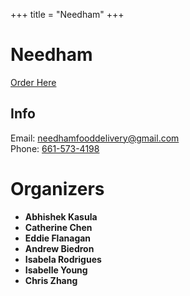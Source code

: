+++
title = "Needham"
+++

# Needham

<div class="biglink center">

[Order Here](https://docs.google.com/forms/d/e/1FAIpQLSe6himTn2ZFx6t9qDS0tgEEysNPaztKkpILCzifTpicNb575Q/viewform)
<!-- [Volunteer](#) -->

</div>

## Info

Email: [needhamfooddelivery@gmail.com](mailto:needhamfooddelivery@gmail.com)<br>
Phone: [661-573-4198](tel:661-573-4198)

# Organizers
- **Abhishek Kasula**
- **Catherine Chen**
- **Eddie Flanagan**
- **Andrew Biedron**
- **Isabela Rodrigues**
- **Isabelle Young**
- **Chris Zhang**